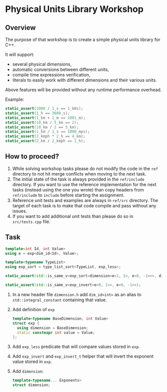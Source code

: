 # Physical Units Library Workshop

## Overview

The purpose of that workshop is to create a simple physical units library for C++.

It will support:
- several physical dimensions,
- automatic conversions between different units,
- compile time expressions verification,
- literals to easily work with different dimensions and their various units.

Above features will be provided without any runtime performance overhead.

Example:

```cpp
static_assert(1000 / 1_s == 1_kHz);
static_assert(1_h == 3600_s);
static_assert(1_km + 1_m == 1001_m);
static_assert(10_km / 5_km == 2);
static_assert(10_km / 2 == 5_km);
static_assert(1_km / 1_s == 1000_mps);
static_assert(2_kmph * 2_h == 4_km);
static_assert(2_km / 2_kmph == 1_h);
```


## How to proceed?

1. While solving workshop tasks please do not modify the code in the `ref` directory to not hit
   merge conflicts when moving to the next task.
2. The initial state of the task is always provided in the `ref/include` directory. If you want to
   use the reference implementation for the next tasks (instead using the one you wrote) than
   copy headers from `ref/include` to `include` before starting the assignment.
3. Reference unit tests and examples are always in `ref/src` directory. The target of each task is
   to make that code compile and pass without any issues.
4. If you want to add additional unit tests than please do so in `src/tests.cpp` file.


## Task

```cpp
template<int Id, int Value>
using e = exp<dim_id<Id>, Value>;

template<typename TypeList>
using exp_sort = type_list_sort<TypeList, exp_less>;

static_assert(std::is_same_v<exp_sort<dimension<e<1, 1>, e<0, -1>>>, dimension<e<0, -1>, e<1, 1>>>);

static_assert(std::is_same_v<exp_invert<e<0, 1>>, e<0, -1>>);
```

1. In a new header file `dimension.h` add `dim_id<int>` as an alias to `std::integral_constant`
   containing that value.

2. Add definition of `exp`

    ```cpp
    template<typename BaseDimension, int Value>
    struct exp {
      using dimension = BaseDimension;
      static constexpr int value = Value;
    };
    ```

3. Add `exp_less` predicate that will compare values stored in `exp`.

4. Add `exp_invert` and `exp_invert_t` helper that will invert the exponent value stored in `exp`.

5. Add `dimension`:

    ```cpp
    template<typename... Exponents>
    struct dimension;
    ```
